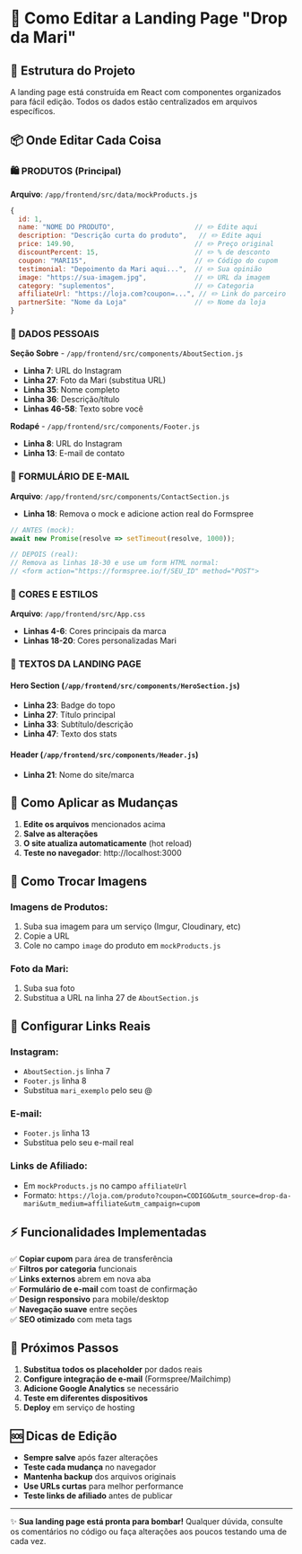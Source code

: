 # 📝 Como Editar a Landing Page "Drop da Mari"

## 🎯 Estrutura do Projeto

A landing page está construída em React com componentes organizados para fácil edição. Todos os dados estão centralizados em arquivos específicos.

## 📦 Onde Editar Cada Coisa

### 🛍️ **PRODUTOS** (Principal)
**Arquivo**: `/app/frontend/src/data/mockProducts.js`

```javascript
{
  id: 1,
  name: "NOME DO PRODUTO",                    // ✏️ Edite aqui
  description: "Descrição curta do produto",   // ✏️ Edite aqui  
  price: 149.90,                              // ✏️ Preço original
  discountPercent: 15,                        // ✏️ % de desconto
  coupon: "MARI15",                           // ✏️ Código do cupom
  testimonial: "Depoimento da Mari aqui...",  // ✏️ Sua opinião
  image: "https://sua-imagem.jpg",            // ✏️ URL da imagem
  category: "suplementos",                    // ✏️ Categoria
  affiliateUrl: "https://loja.com?coupon=...", // ✏️ Link do parceiro
  partnerSite: "Nome da Loja"                 // ✏️ Nome da loja
}
```

### 👤 **DADOS PESSOAIS**
**Seção Sobre** - `/app/frontend/src/components/AboutSection.js`
- **Linha 7**: URL do Instagram
- **Linha 27**: Foto da Mari (substitua URL)
- **Linha 35**: Nome completo
- **Linha 36**: Descrição/título
- **Linhas 46-58**: Texto sobre você

**Rodapé** - `/app/frontend/src/components/Footer.js`
- **Linha 8**: URL do Instagram
- **Linha 13**: E-mail de contato

### 📧 **FORMULÁRIO DE E-MAIL**
**Arquivo**: `/app/frontend/src/components/ContactSection.js`
- **Linha 18**: Remova o mock e adicione action real do Formspree

```javascript
// ANTES (mock):
await new Promise(resolve => setTimeout(resolve, 1000));

// DEPOIS (real):
// Remova as linhas 18-30 e use um form HTML normal:
// <form action="https://formspree.io/f/SEU_ID" method="POST">
```

### 🎨 **CORES E ESTILOS**
**Arquivo**: `/app/frontend/src/App.css`
- **Linhas 4-6**: Cores principais da marca
- **Linhas 18-20**: Cores personalizadas Mari

### 📱 **TEXTOS DA LANDING PAGE**

#### Hero Section (`/app/frontend/src/components/HeroSection.js`)
- **Linha 23**: Badge do topo
- **Linha 27**: Título principal
- **Linha 33**: Subtítulo/descrição
- **Linha 47**: Texto dos stats

#### Header (`/app/frontend/src/components/Header.js`)
- **Linha 21**: Nome do site/marca

## 🚀 Como Aplicar as Mudanças

1. **Edite os arquivos** mencionados acima
2. **Salve as alterações**
3. **O site atualiza automaticamente** (hot reload)
4. **Teste no navegador**: http://localhost:3000

## 📸 Como Trocar Imagens

### Imagens de Produtos:
1. Suba sua imagem para um serviço (Imgur, Cloudinary, etc)
2. Copie a URL
3. Cole no campo `image` do produto em `mockProducts.js`

### Foto da Mari:
1. Suba sua foto
2. Substitua a URL na linha 27 de `AboutSection.js`

## 🔗 Configurar Links Reais

### Instagram:
- `AboutSection.js` linha 7
- `Footer.js` linha 8
- Substitua `mari_exemplo` pelo seu @

### E-mail:
- `Footer.js` linha 13
- Substitua pelo seu e-mail real

### Links de Afiliado:
- Em `mockProducts.js` no campo `affiliateUrl`
- Formato: `https://loja.com/produto?coupon=CODIGO&utm_source=drop-da-mari&utm_medium=affiliate&utm_campaign=cupom`

## ⚡ Funcionalidades Implementadas

✅ **Copiar cupom** para área de transferência  
✅ **Filtros por categoria** funcionais  
✅ **Links externos** abrem em nova aba  
✅ **Formulário de e-mail** com toast de confirmação  
✅ **Design responsivo** para mobile/desktop  
✅ **Navegação suave** entre seções  
✅ **SEO otimizado** com meta tags  

## 🎯 Próximos Passos

1. **Substitua todos os placeholder** por dados reais
2. **Configure integração de e-mail** (Formspree/Mailchimp)
3. **Adicione Google Analytics** se necessário
4. **Teste em diferentes dispositivos**
5. **Deploy** em serviço de hosting

## 🆘 Dicas de Edição

- **Sempre salve** após fazer alterações
- **Teste cada mudança** no navegador  
- **Mantenha backup** dos arquivos originais
- **Use URLs curtas** para melhor performance
- **Teste links de afiliado** antes de publicar

---

✨ **Sua landing page está pronta para bombar!** 
Qualquer dúvida, consulte os comentários no código ou faça alterações aos poucos testando uma de cada vez.